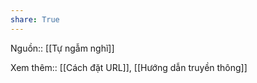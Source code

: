 ```yaml
---
share: True
---
```

Nguồn:: [[Tự ngẫm nghĩ]]

Xem thêm:: [[Cách đặt URL]], [[Hướng dẫn truyền thông]]